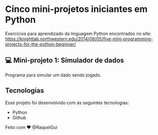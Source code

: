 # Cinco mini-projetos iniciantes em Python 

Exercícios para aprendizado da linguagem Python encontrados no site: 
https://knightlab.northwestern.edu/2014/06/05/five-mini-programming-projects-for-the-python-beginner/


## 💻 Mini-projeto 1: Simulador de dados
Programa para simular um dado sendo jogado. 


## Tecnologias

Esse projeto foi desenvolvido com as seguintes tecnologias:

- Python
- Github


Feito com ♥ @RaquelGui